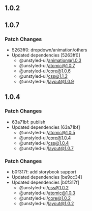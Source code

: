 ## 1.0.2

## 1.0.7

### Patch Changes

- 5263ff0: dropdown/animation/others
- Updated dependencies [5263ff0]
  - @unstyled-ui/animation@1.0.3
  - @unstyled-ui/atomic@1.0.7
  - @unstyled-ui/core@1.0.6
  - @unstyled-ui/css@1.1.2
  - @unstyled-ui/layout@1.0.9

## 1.0.4

### Patch Changes

- 63a71bf: publish
- Updated dependencies [63a71bf]
  - @unstyled-ui/atomic@1.0.5
  - @unstyled-ui/core@1.0.4
  - @unstyled-ui/css@1.0.4
  - @unstyled-ui/layout@1.0.7

### Patch Changes

- b0f317f: add storybook support
- Updated dependencies [be9cc34]
- Updated dependencies [b0f317f]
  - @unstyled-ui/css@1.0.2
  - @unstyled-ui/atomic@1.0.3
  - @unstyled-ui/core@1.0.2
  - @unstyled-ui/layout@1.0.2
